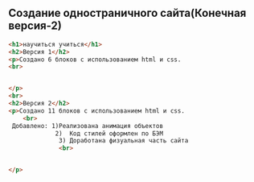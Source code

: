 ## Создание одностраничного сайта(Конечная версия-2)


```html
<h1>научиться учиться</h1>
<h2>Версия 1</h2>
<p>Создано 6 блоков с использованием html и css.
<br>


</p>
<br>
<h2>Версия 2</h2>
<p>Создано 11 блоков с использованием html и css.
    <br>
 Добавлено: 1)Реализована анимация объектов
             2)  Код стилей оформлен по БЭМ 
              3) Доработана физуальная часть сайта
              <br>


</p>
```

